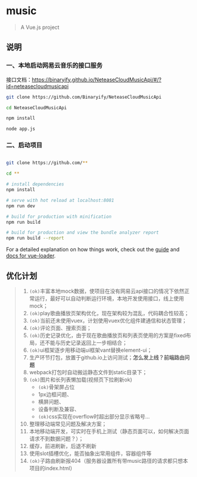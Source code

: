# music

> A Vue.js project

## 说明

### 一、本地启动网易云音乐的接口服务
接口文档：https://binaryify.github.io/NeteaseCloudMusicApi/#/?id=neteasecloudmusicapi
``` bash
git clone https://github.com/Binaryify/NeteaseCloudMusicApi

cd NeteaseCloudMusicApi

npm install

node app.js
```
### 二、启动项目
``` bash

git clone https://github.com/**

cd **

# install dependencies
npm install

# serve with hot reload at localhost:8081
npm run dev

# build for production with minification
npm run build

# build for production and view the bundle analyzer report
npm run build --report
```

For a detailed explanation on how things work, check out the [guide](http://vuejs-templates.github.io/webpack/) and [docs for vue-loader](http://vuejs.github.io/vue-loader).

## 优化计划
> 1. `(ok)`丰富本地mock数据，使项目在没有网易云api接口的情况下依然正常运行，最好可以自动判断运行环境，本地开发使用接口，线上使用mock；  
> 2. `(ok)`play歌曲播放页架构优化，现在架构较为混乱，代码耦合性较高；  
> 3. `(ok)`当前还未使用vuex，计划使用vuex优化组件建通信和状态管理；  
> 4. `(ok)`评论页面、搜索页面；  
> 5. `(ok)`历史记录优化，由于现在歌曲播放页和列表页使用的方案是fixed布局，还不能与历史记录返回上一步相结合；  
> 6. `(ok)`ui框架逐步用移动端ui框架vant替换element-ui；  
> 7. 生产环节打包，放置于github.io上访问测试；**怎么发上线？前端路由问题**
> 8. webpack打包时自动搬运静态文件到static目录下；  
> 9. `(ok)`图片和长列表懒加载(视频页下拉刷新ok)
>    * `(ok)`骨架屏占位
>    * 1px边框问题、
>    * 横屏问题、
>    * 设备判断及兼容、
>    *  `(ok)`css实现在overflow时超出部分显示省略号... 
> 10. 整理移动端常见问题及解决方案；  
> 11. 本地移动端开发，可实时在手机上测试（静态页面可以，如何解决页面请求不到数据问题？）；  
> 12. 缓存，前进刷新，后退不刷新
> 13. 使用slot插槽优化，能否抽象出常用组件，容器组件等
> 14. `(ok)`子路由刷新报404（服务器设置所有带music路径的请求都只想本项目的index.html）


